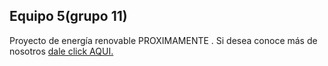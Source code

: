 ## Equipo 5(grupo 11)
Proyecto de energía renovable PROXIMAMENTE . 
Si desea conoce más de nosotros [dale click AQUI.](https://github.com/Dooncito/fundamentos-de-dise-o/blob/main/FdD/Entregables/Sobre_nosotros.md)

